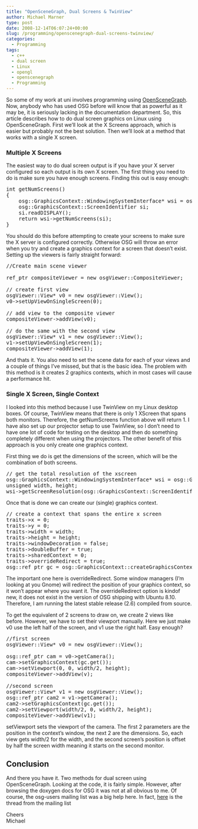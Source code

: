 ```yaml
---
title: "OpenSceneGraph, Dual Screens & TwinView"
author: Michael Marner
type: post
date: 2008-12-14T06:07:24+00:00
slug: /programming/openscenegraph-dual-screens-twinview/
categories:
  - Programming
tags:
  - c++
  - dual screen
  - Linux
  - opengl
  - openscenegraph
  - Programming
---
```


So some of my work at uni involves programming using <a title="OpenSceneGraph Website" href="http://www.openscenegraph.org" target="_blank" rel="noopener">OpenSceneGraph</a>. Now, anybody who has used OSG before will know that as powerful as it may be, it is seriously lacking in the documentation department. So, this article describes how to do dual screen graphics on Linux using OpenSceneGraph. First we&#8217;ll look at the X Screens approach, which is easier but probably not the best solution. Then we&#8217;ll look at a method that works with a single X screen.<!--more-->

### Multiple X Screens

The easiest way to do dual screen output is if you have your X server configured so each output is its own X screen. The first thing you need to do is make sure you have enough screens. Finding this out is easy enough:

<pre lang="cpp">int getNumScreens()
{
    osg::GraphicsContext::WindowingSystemInterface* wsi = osg::GraphicsContext::getWindowingSystemInterface();
    osg::GraphicsContext::ScreenIdentifier si;
    si.readDISPLAY();
    return wsi-&gt;getNumScreens(si);
}</pre>

You should do this before attempting to create your screens to make sure the X server is configured correctly. Otherwise OSG will throw an error when you try and create a graphics context for a screen that doesn&#8217;t exist. Setting up the viewers is fairly straight forward:

<pre lang="cpp">//Create main scene viewer

ref_ptr compositeViewer = new osgViewer::CompositeViewer;

// create first view
osgViewer::View* v0 = new osgViewer::View();
v0-&gt;setUpViewOnSingleScreen(0);

// add view to the composite viewer
compositeViewer-&gt;addView(v0);

// do the same with the second view
osgViewer::View* v1 = new osgViewer::View();
v1-&gt;setUpViewOnSingleScreen(1);
compositeViewer-&gt;addView(1);</pre>

And thats it. You also need to set the scene data for each of your views and a couple of things I&#8217;ve missed, but that is the basic idea. The problem with this method is it creates 2 graphics contexts, which in most cases will cause a performance hit.

### Single X Screen, Single Context

I looked into this method because I use TwinView on my Linux desktop boxes. Of course, TwinView means that there is only 1 XScreen that spans both monitors. Therefore, the getNumScreens function above will return 1. I have also set up our projector setup to use TwinView, so I don&#8217;t need to have one lot of code for testing on the desktop and then do something completely different when using the projectors. The other benefit of this approach is you only create one graphics context.

First thing we do is get the dimensions of the screen, which will be the combination of both screens.

<pre lang="cpp">// get the total resolution of the xscreen
osg::GraphicsContext::WindowingSystemInterface* wsi = osg::GraphicsContext::getWindowingSystemInterface();
unsigned width, height;
wsi-&gt;getScreenResolution(osg::GraphicsContext::ScreenIdentifier(0), width, height);</pre>

Once that is done we can create our (single) graphics context.

<pre lang="cpp">// create a context that spans the entire x screen
traits-&gt;x = 0;
traits-&gt;y = 0;
traits-&gt;width = width;
traits-&gt;height = height;
traits-&gt;windowDecoration = false;
traits-&gt;doubleBuffer = true;
traits-&gt;sharedContext = 0;
traits-&gt;overrideRedirect = true;
osg::ref_ptr gc = osg::GraphicsContext::createGraphicsContext(traits.get());</pre>

The important one here is overrideRedirect. Some window managers (I&#8217;m looking at you Gnome) will redirect the position of your graphics context, so it won&#8217;t appear where you want it. The overrideRedirect option is kindof new, it does not exist in the version of OSG shipping with Ubuntu 8.10. Therefore, I am running the latest stable release (2.6) compiled from source.

To get the equivalent of 2 screens to draw on, we create 2 views like before. However, we have to set their viewport manually. Here we just make v0 use the left half of the screen, and v1 use the right half. Easy enough?

<pre lang="cpp">//first screen
osgViewer::View* v0 = new osgViewer::View();

osg::ref_ptr cam = v0-&gt;getCamera();
cam-&gt;setGraphicsContext(gc.get());
cam-&gt;setViewport(0, 0, width/2, height);
compositeViewer-&gt;addView(v);

//second screen
osgViewer::View* v1 = new osgViewer::View();
osg::ref_ptr cam2 = v1-&gt;getCamera();
cam2-&gt;setGraphicsContext(gc.get());
cam2-&gt;setViewport(width/2, 0, width/2, height);
compositeViewer-&gt;addView(v1);</pre>

setViewport sets the viewport of the camera. The first 2 parameters are the position in the context&#8217;s window, the next 2 are the dimensions. So, each view gets width/2 for the width, and the second screen&#8217;s position is offset by half the screen width meaning it starts on the second monitor.

## Conclusion

And there you have it. Two methods for dual screen using OpenSceneGraph. Looking at the code, it is fairly simple. However, after browsing the doxygen docs for OSG it was not at all obvious to me. Of course, the osg-users mailing list was a big help here. In fact, <a href="http://groups.google.com/group/osg-users/browse_thread/thread/684fb727c4ab6ee2/daaa720956ae17e1" target="_blank" rel="noopener">here</a> is the thread from the mailing list

Cheers  
Michael
